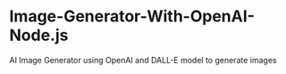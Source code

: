 # Image-Generator-With-OpenAI-Node.js
AI Image Generator using OpenAI and DALL-E model to generate images
